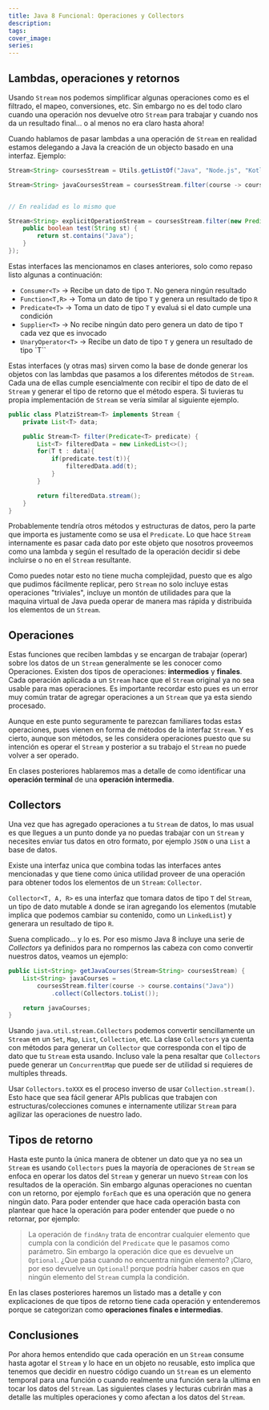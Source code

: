 ```yaml
---
title: Java 8 Funcional: Operaciones y Collectors
description: 
tags: 
cover_image:
series:
---
```


## Lambdas, operaciones y retornos

Usando `Stream` nos podemos simplificar algunas operaciones como es el filtrado, el mapeo, conversiones, etc. Sin embargo no es del todo claro cuando una operación nos devuelve otro `Stream` para trabajar y cuando nos da un resultado final… o al menos no era claro hasta ahora!

Cuando hablamos de pasar lambdas a una operación de `Stream` en realidad estamos delegando a Java la creación de un objecto basado en una interfaz. Ejemplo:

```java
Stream<String> coursesStream = Utils.getListOf("Java", "Node.js", "Kotlin").stream();

Stream<String> javaCoursesStream = coursesStream.filter(course -> course.contains("Java"));


// En realidad es lo mismo que

Stream<String> explicitOperationStream = coursesStream.filter(new Predicate<String>() {
    public boolean test(String st) {
        return st.contains("Java");
    }
});
```

Estas interfaces las mencionamos en clases anteriores, solo como repaso listo algunas a continuación:

- `Consumer<T>` -> Recibe un dato de tipo `T`. No genera ningún resultado
- `Function<T,R>` -> Toma un dato de tipo `T` y genera un resultado de tipo `R`
- `Predicate<T>` -> Toma un dato de tipo `T` y evaluá si el dato cumple una condición
- `Supplier<T>` -> No recibe ningún dato pero genera un dato de tipo `T` cada vez que es invocado
- `UnaryOperator<T>` -> Recibe un dato de tipo `T` y genera un resultado de tipo `T``

Estas interfaces (y otras mas) sirven como la base de donde generar los objetos con las lambdas que pasamos a los diferentes métodos de `Stream`. Cada una de ellas cumple esencialmente con recibir el tipo de dato de el `Stream` y generar el tipo de retorno que el método espera. Si tuvieras tu propia implementación de `Stream` se vería similar al siguiente ejemplo.

```java
public class PlatziStream<T> implements Stream {
    private List<T> data;

    public Stream<T> filter(Predicate<T> predicate) {
        List<T> filteredData = new LinkedList<>();
        for(T t : data){
            if(predicate.test(t)){
                filteredData.add(t);
            }
        }

        return filteredData.stream();
    }
}
```

Probablemente tendría otros métodos y estructuras de datos, pero la parte que importa es justamente como se usa el `Predicate`. Lo que hace `Stream` internamente es pasar cada dato por este objeto que nosotros proveemos como una lambda y según el resultado de la operación decidir si debe incluirse o no en el `Stream` resultante.

Como puedes notar esto no tiene mucha complejidad, puesto que es algo que pudimos fácilmente replicar, pero `Stream` no solo incluye estas operaciones "triviales", incluye un montón de utilidades para que la maquina virtual de Java pueda operar de manera mas rápida y distribuida los elementos de un `Stream`.

## Operaciones

Estas funciones que reciben lambdas y se encargan de trabajar (operar) sobre los datos de un `Stream` generalmente se les conocer como Operaciones. Existen dos tipos de operaciones: **intermedios** y **finales**.
Cada operación aplicada a un `Stream` hace que el `Stream` original ya no sea usable para mas operaciones. Es importante recordar esto pues es un error muy común tratar de agregar operaciones a un `Stream` que ya esta siendo procesado.

Aunque en este punto seguramente te parezcan familiares todas estas operaciones, pues vienen en forma de métodos de la interfaz `Stream`. Y es cierto, aunque son métodos, se les considera operaciones puesto que su intención es operar el `Stream` y posterior a su trabajo el `Stream` no puede volver a ser operado.

En clases posteriores hablaremos mas a detalle de como identificar una **operación terminal** de una **operación intermedia**.

## Collectors

Una vez que has agregado operaciones a tu `Stream` de datos, lo mas usual es que llegues a un punto donde ya no puedas trabajar con un `Stream` y necesites enviar tus datos en otro formato, por ejemplo `JSON` o una `List` a base de datos.

Existe una interfaz unica que combina todas las interfaces antes mencionadas y que tiene como única utilidad proveer de una operación para obtener todos los elementos de un `Stream`: `Collector`.

`Collector<T, A, R>` es una interfaz que tomara datos de tipo `T` del `Stream`, un tipo de dato mutable `A` donde se iran agregando los elementos (mutable implica que podemos cambiar su contenido, como un `LinkedList`) y generara un resultado de tipo `R`.

Suena complicado… y lo es. Por eso mismo Java 8 incluye una serie de _Collectors_ ya definidos para no rompernos las cabeza con como convertir nuestros datos, veamos un ejemplo:

```java
public List<String> getJavaCourses(Stream<String> coursesStream) {
    List<String> javaCourses =
        coursesStream.filter(course -> course.contains("Java"))
            .collect(Collectors.toList());

    return javaCourses;
}
```

Usando `java.util.stream.Collectors` podemos convertir sencillamente un `Stream` en un `Set`, `Map`, `List`, `Collection`, etc. La clase `Collectors` ya cuenta con métodos para generar un `Collector` que corresponda con el tipo de dato que tu `Stream` esta usando. Incluso vale la pena resaltar que `Collectors` puede generar un `ConcurrentMap` que puede ser de utilidad si requieres de multiples threads.

Usar `Collectors.toXXX` es el proceso inverso de usar `Collection.stream()`. Esto hace que sea fácil generar APIs publicas que trabajen con estructuras/colecciones comunes e internamente utilizar `Stream` para agilizar las operaciones de nuestro lado.

## Tipos de retorno

Hasta este punto la única manera de obtener un dato que ya no sea un `Stream` es usando `Collectors` pues la mayoría de operaciones de `Stream` se enfoca en operar los datos del `Stream` y generar un nuevo `Stream` con los resultados de la operación. Sin embargo algunas operaciones no cuentan con un retorno, por ejemplo `forEach` que es una operación que no genera ningún dato. Para poder entender que hace cada operación basta con plantear que hace la operación para poder entender que puede o no retornar, por ejemplo:

> La operación de `findAny` trata de encontrar cualquier elemento que cumpla con la condición del `Predicate` que le pasamos como parámetro. Sin embargo la operación dice que es devuelve un `Optional`. ¿Que pasa cuando no encuentra ningún elemento? ¡Claro, por eso devuelve un `Optional`! porque podría haber casos en que ningún elemento del `Stream` cumpla la condición.

En las clases posteriores haremos un listado mas a detalle y con explicaciones de que tipos de retorno tiene cada operación y entenderemos porque se categorizan como **operaciones finales e intermedias**.

## Conclusiones

Por ahora hemos entendido que cada operación en un `Stream` consume hasta agotar el `Stream` y lo hace en un objeto no reusable, esto implica que tenemos que decidir en nuestro código cuando un `Stream` es un elemento temporal para una función o cuando realmente una función sera la ultima en tocar los datos del `Stream`. Las siguientes clases y lecturas cubrirán mas a detalle las multiples operaciones y como afectan a los datos del `Stream`.
